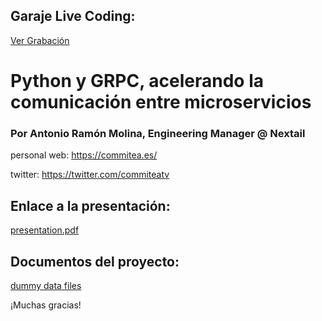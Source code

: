 
## Garaje Live Coding:
[Ver Grabación](https://www.youtube.com/watch?v=bXE87e2ZtnY&list=PLTg7E2ObeSjYkcQ7QzqON-aQ2BnvwWFm0&index=14)

# Python y GRPC, acelerando la comunicación entre microservicios

### Por Antonio Ramón Molina, Engineering Manager @ Nextail

personal web: https://commitea.es/

twitter: https://twitter.com/commiteatv



## Enlace a la presentación:

[presentation.pdf](./presentation.pdf)


## Documentos del proyecto:

[dummy data files](https://drive.google.com/drive/folders/1b_t0SRNDRduaVvu6LazhYvQureFtKbn7?usp=sharing)


¡Muchas gracias!
